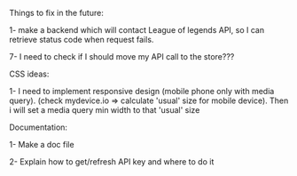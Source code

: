 Things to fix in the future:

1- make a backend which will contact League of legends API, so I can retrieve status code when request fails. 

7- I need to check if I should move my API call to the store??? 


CSS ideas:

1- I need to implement responsive design (mobile phone only with media query). (check mydevice.io => calculate 'usual' size for mobile device). Then i will set a media query min width to that 'usual' size


Documentation:

1- Make a doc file

2- Explain how to get/refresh API key and where to do it
